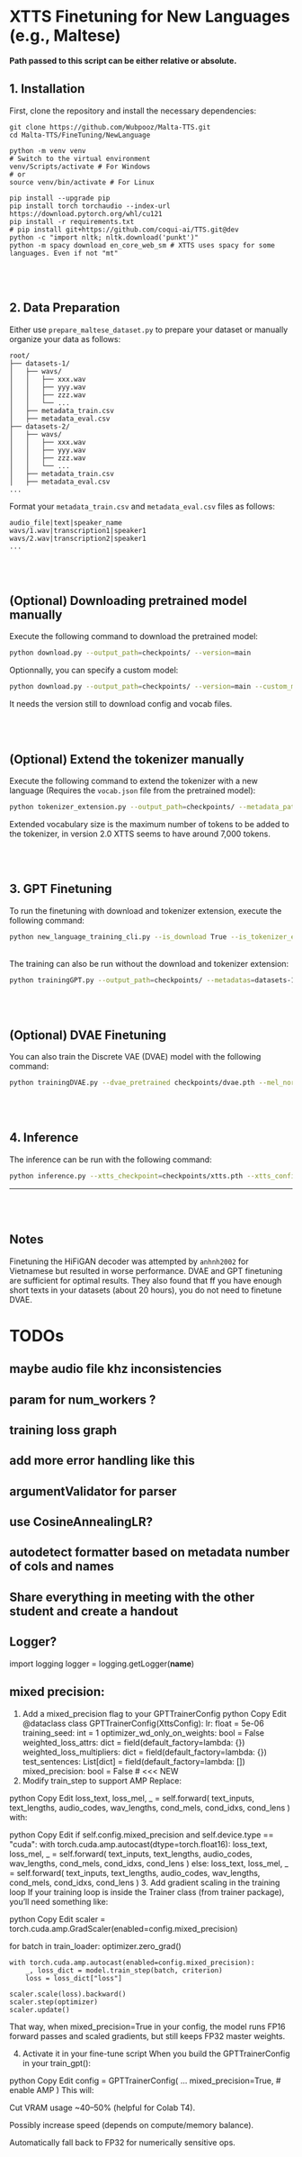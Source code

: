 # XTTS Finetuning for New Languages (e.g., Maltese)
**Path passed to this script can be either relative or absolute.**

## 1. Installation
First, clone the repository and install the necessary dependencies:  
```
git clone https://github.com/Wubpooz/Malta-TTS.git
cd Malta-TTS/FineTuning/NewLanguage

python -m venv venv
# Switch to the virtual environment
venv/Scripts/activate # For Windows
# or
source venv/bin/activate # For Linux

pip install --upgrade pip
pip install torch torchaudio --index-url https://download.pytorch.org/whl/cu121
pip install -r requirements.txt
# pip install git+https://github.com/coqui-ai/TTS.git@dev
python -c "import nltk; nltk.download('punkt')"
python -m spacy download en_core_web_sm # XTTS uses spacy for some languages. Even if not "mt"
```

&nbsp;  
&nbsp;  
## 2. Data Preparation
Either use `prepare_maltese_dataset.py` to prepare your dataset or manually organize your data as follows:
```
root/
├── datasets-1/
│   ├── wavs/
│   │   ├── xxx.wav
│   │   ├── yyy.wav
│   │   ├── zzz.wav
│   │   └── ...
│   ├── metadata_train.csv
│   ├── metadata_eval.csv
├── datasets-2/
│   ├── wavs/
│   │   ├── xxx.wav
│   │   ├── yyy.wav
│   │   ├── zzz.wav
│   │   └── ...
│   ├── metadata_train.csv
│   ├── metadata_eval.csv
...
```

Format your `metadata_train.csv` and `metadata_eval.csv` files as follows:  
```
audio_file|text|speaker_name
wavs/1.wav|transcription1|speaker1
wavs/2.wav|transcription2|speaker1
...
```


&nbsp;  
&nbsp;  
## (Optional) Downloading pretrained model manually
Execute the following command to download the pretrained model:  
```bash
python download.py --output_path=checkpoints/ --version=main
```
Optionnally, you can specify a custom model:  
```bash
python download.py --output_path=checkpoints/ --version=main --custom_model=custom_model_name
```
It needs the version still to download config and vocab files.  


&nbsp;  
&nbsp;  
## (Optional) Extend the tokenizer manually
Execute the following command to extend the tokenizer with a new language (Requires the `vocab.json` file from the pretrained model):  
```bash
python tokenizer_extension.py --output_path=checkpoints/ --metadata_path=datasets/metadata_train.csv --language mt --extended_vocab_size 2000
```
Extended vocabulary size is the maximum number of tokens to be added to the tokenizer, in version 2.0 XTTS seems to have around 7,000 tokens.  


&nbsp;  
&nbsp;  
## 3. GPT Finetuning
To run the finetuning with download and tokenizer extension, execute the following command:  
```bash
python new_language_training_cli.py --is_download True --is_tokenizer_extension True --output_path=checkpoints/ --metadatas=datasets-1/metadata_train.csv,datasets-1/metadata_eval.csv,mt datasets-2/metadata_train.csv,datasets-2/metadata_eval.csv,mt --num_epochs 100 --batch_size 3 --grad_acumm 84 --max_audio_length 255995 --max_text_length 200 --weight_decay 1e-2 --lr 5e-6 --save_step 10000 --custom_model=custom_model_name --version=main --multi_gpu --metadata_path=datasets/metadata_train.csv --language mt --extended_vocab_size 2000
```

&nbsp;  
The training can also be run without the download and tokenizer extension:  
```bash
python trainingGPT.py --output_path=checkpoints/ --metadatas=datasets-1/metadata_train.csv,datasets-1/metadata_eval.csv,mt datasets-2/metadata_train.csv,datasets-2/metadata_eval.csv,mt --num_epochs 100 --batch_size 3 --grad_acumm 84 --max_audio_length 255995 --max_text_length 200 --weight_decay 1e-2 --lr 5e-6 --save_step 10000 --custom_model=custom_model_name --version=main --multi_gpu
```


&nbsp;  
&nbsp;  
## (Optional) DVAE Finetuning
You can also train the Discrete VAE (DVAE) model with the following command:  
```bash
python trainingDVAE.py --dvae_pretrained checkpoints/dvae.pth --mel_norm_file checkpoints/mel_norm.json --language mt --metadatas=datasets-1/metadata_train.csv,datasets-1/metadata_eval.csv,mt datasets-2/metadata_train.csv,datasets-2/metadata_eval.csv,mt --num_epochs 5 --batch_size 512 --lr 5e-6
```



&nbsp;  
&nbsp;  
## 4. Inference
The inference can be run with the following command:  
```bash
python inference.py --xtts_checkpoint=checkpoints/xtts.pth --xtts_config=checkpoints/config.json --xtts_vocab=checkpoints/vocab.json --tts_text="Hello, this is a test." --speaker_audio_file="path/to/speaker/audio.wav" --lang="mt" --output_file="output.wav"
```


--- 

&nbsp;  
&nbsp;  
## Notes
Finetuning the HiFiGAN decoder was attempted by `anhnh2002` for Vietnamese but resulted in worse performance. DVAE and GPT finetuning are sufficient for optimal results. They also found that ff you have enough short texts in your datasets (about 20 hours), you do not need to finetune DVAE.  


# TODOs
## maybe audio file khz inconsistencies
## param for num_workers ?
## training loss graph
## add more error handling like this
## argumentValidator for parser
## use CosineAnnealingLR?
## autodetect formatter based on metadata number of cols and names
## Share everything in meeting with the other student and create a handout
## Logger?
import logging
logger = logging.getLogger(__name__)
## mixed precision:
1. Add a mixed_precision flag to your GPTTrainerConfig
python
Copy
Edit
@dataclass
class GPTTrainerConfig(XttsConfig):
    lr: float = 5e-06
    training_seed: int = 1
    optimizer_wd_only_on_weights: bool = False
    weighted_loss_attrs: dict = field(default_factory=lambda: {})
    weighted_loss_multipliers: dict = field(default_factory=lambda: {})
    test_sentences: List[dict] = field(default_factory=lambda: [])
    mixed_precision: bool = False  # <<< NEW
2. Modify train_step to support AMP
Replace:

python
Copy
Edit
loss_text, loss_mel, _ = self.forward(
    text_inputs, text_lengths, audio_codes, wav_lengths, cond_mels, cond_idxs, cond_lens
)
with:

python
Copy
Edit
if self.config.mixed_precision and self.device.type == "cuda":
    with torch.cuda.amp.autocast(dtype=torch.float16):
        loss_text, loss_mel, _ = self.forward(
            text_inputs, text_lengths, audio_codes, wav_lengths, cond_mels, cond_idxs, cond_lens
        )
else:
    loss_text, loss_mel, _ = self.forward(
        text_inputs, text_lengths, audio_codes, wav_lengths, cond_mels, cond_idxs, cond_lens
    )
3. Add gradient scaling in the training loop
If your training loop is inside the Trainer class (from trainer package), you’ll need something like:

python
Copy
Edit
scaler = torch.cuda.amp.GradScaler(enabled=config.mixed_precision)

for batch in train_loader:
    optimizer.zero_grad()

    with torch.cuda.amp.autocast(enabled=config.mixed_precision):
        _, loss_dict = model.train_step(batch, criterion)
        loss = loss_dict["loss"]

    scaler.scale(loss).backward()
    scaler.step(optimizer)
    scaler.update()
That way, when mixed_precision=True in your config, the model runs FP16 forward passes and scaled gradients, but still keeps FP32 master weights.

4. Activate it in your fine-tune script
When you build the GPTTrainerConfig in your train_gpt():

python
Copy
Edit
config = GPTTrainerConfig(
    ...
    mixed_precision=True,  # enable AMP
)
This will:

Cut VRAM usage ~40–50% (helpful for Colab T4).

Possibly increase speed (depends on compute/memory balance).

Automatically fall back to FP32 for numerically sensitive ops.





